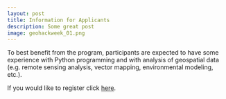 ```yaml
---
layout: post
title: Information for Applicants
description: Some great post
image: geohackweek_01.png
---
```

To best benefit from the program, participants are expected to have some experience with Python
programming and with analysis of geospatial data
(e.g. remote sensing analysis, vector mapping, environmental modeling, etc.).

If you would like to register click [here](https://form.jotform.com/geohack/2018).

<!--Successful applicants will pay a $75 registration fee and be expected to cover lodging and travel expenses. Financial support may be available based on need.-->

